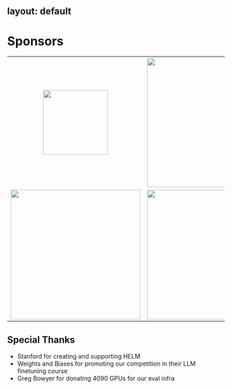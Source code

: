 layout: default
---

# Sponsors

<table cellspacing="0" cellpadding="0" style="border-collapse: collapse;">
    <tr>
        <td style="text-align: center; border: none;"><img src="https://github.com/llm-efficiency-challenge/llm-efficiency-challenge.github.io/assets/3282513/de167238-c2b8-4b6d-9fbe-4a8cc10df6d7" width="150"></td>
        <td style="border: none;"><img src="https://github.com/llm-efficiency-challenge/llm-efficiency-challenge.github.io/assets/3282513/46170364-fc09-42be-90e8-b95fa715916d" width="300"></td>
        <td style="border: none;"><img src="https://github.com/llm-efficiency-challenge/llm-efficiency-challenge.github.io/assets/3282513/15df0ad7-f14e-48b0-981c-edc6875f59cd" width="300"></td>
    </tr>
    <tr>
                <td style="border: none;"><img src="https://github.com/llm-efficiency-challenge/llm-efficiency-challenge.github.io/assets/3282513/7185238e-b21c-4d82-91f3-86d3465523db)" width="300"></td>
        <td style="border: none;"><img src="https://github.com/llm-efficiency-challenge/llm-efficiency-challenge.github.io/assets/3282513/c227bd00-a396-49a5-928c-1d40482508a8" width="300"></td>
        <td style="border: none;"></td>
    </tr>
</table>

## Special Thanks

* Stanford for creating and supporting HELM
* Weights and Biases for promoting our competition in their LLM finetuning course
* Greg Bowyer for donating 4090 GPUs for our eval infra

